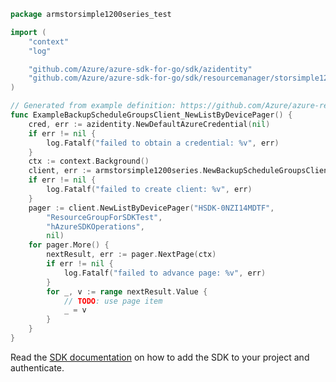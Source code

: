 ```go
package armstorsimple1200series_test

import (
	"context"
	"log"

	"github.com/Azure/azure-sdk-for-go/sdk/azidentity"
	"github.com/Azure/azure-sdk-for-go/sdk/resourcemanager/storsimple1200series/armstorsimple1200series"
)

// Generated from example definition: https://github.com/Azure/azure-rest-api-specs/tree/main/specification/storSimple1200Series/resource-manager/Microsoft.StorSimple/stable/2016-10-01/examples/BackupScheduleGroupsListByDevice.json
func ExampleBackupScheduleGroupsClient_NewListByDevicePager() {
	cred, err := azidentity.NewDefaultAzureCredential(nil)
	if err != nil {
		log.Fatalf("failed to obtain a credential: %v", err)
	}
	ctx := context.Background()
	client, err := armstorsimple1200series.NewBackupScheduleGroupsClient("9eb689cd-7243-43b4-b6f6-5c65cb296641", cred, nil)
	if err != nil {
		log.Fatalf("failed to create client: %v", err)
	}
	pager := client.NewListByDevicePager("HSDK-0NZI14MDTF",
		"ResourceGroupForSDKTest",
		"hAzureSDKOperations",
		nil)
	for pager.More() {
		nextResult, err := pager.NextPage(ctx)
		if err != nil {
			log.Fatalf("failed to advance page: %v", err)
		}
		for _, v := range nextResult.Value {
			// TODO: use page item
			_ = v
		}
	}
}
```

Read the [SDK documentation](https://github.com/Azure/azure-sdk-for-go/blob/sdk%2Fresourcemanager%2Fstorsimple1200series%2Farmstorsimple1200series%2Fv1.0.0/sdk/resourcemanager/storsimple1200series/armstorsimple1200series/README.md) on how to add the SDK to your project and authenticate.
